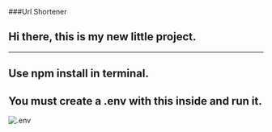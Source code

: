 ###Url Shortener
## Hi there, this is my new little project.

-----------------------------------------------
## Use npm install in terminal.
## You must create a .env with this inside and run it. 

<img align="left" alt=".env" src="https://i.imgur.com/Rpp1XPO.png" />
